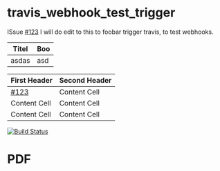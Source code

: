 # travis_webhook_test_trigger

ISsue [#123](#pdf)
I will do edit to this to foobar trigger travis, to test webhooks.    

| Titel | Boo |
| ----- | ---- |
| asdas | asd |


| First Header  | Second Header |
| ------------- | --- |
| [#123](#pdf)  |            Content Cell  |
| Content Cell  | Content Cell  |
| Content Cell  | Content Cell  |




[![Build Status](https://travis-ci.org/luckydonald/travis_webhook_test_trigger.svg?branch=master)](https://travis-ci.org/luckydonald/travis_webhook_test_trigger) 

# PDF
